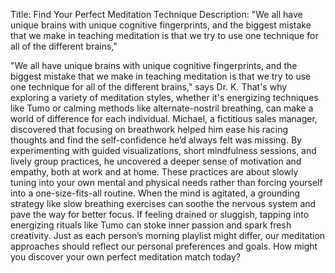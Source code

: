 Title: Find Your Perfect Meditation Technique
Description: "We all have unique brains with unique cognitive fingerprints, and the biggest mistake that we make in teaching meditation is that we try to use one technique for all of the different brains,"

"We all have unique brains with unique cognitive fingerprints, and the biggest mistake that we make in teaching meditation is that we try to use one technique for all of the different brains," says Dr. K. That's why exploring a variety of meditation styles, whether it's energizing techniques like Tumo or calming methods like alternate-nostril breathing, can make a world of difference for each individual. Michael, a fictitious sales manager, discovered that focusing on breathwork helped him ease his racing thoughts and find the self-confidence he’d always felt was missing. By experimenting with guided visualizations, short mindfulness sessions, and lively group practices, he uncovered a deeper sense of motivation and empathy, both at work and at home. These practices are about slowly tuning into your own mental and physical needs rather than forcing yourself into a one-size-fits-all routine. When the mind is agitated, a grounding strategy like slow breathing exercises can soothe the nervous system and pave the way for better focus. If feeling drained or sluggish, tapping into energizing rituals like Tumo can stoke inner passion and spark fresh creativity. Just as each person’s morning playlist might differ, our meditation approaches should reflect our personal preferences and goals. How might you discover your own perfect meditation match today?